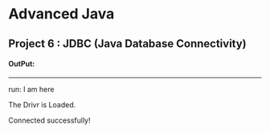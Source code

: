 # Advanced Java
## Project 6 : JDBC (Java Database Connectivity)
#### OutPut:
--------------------
run:
I am here

The Drivr is Loaded.

Connected successfully!
